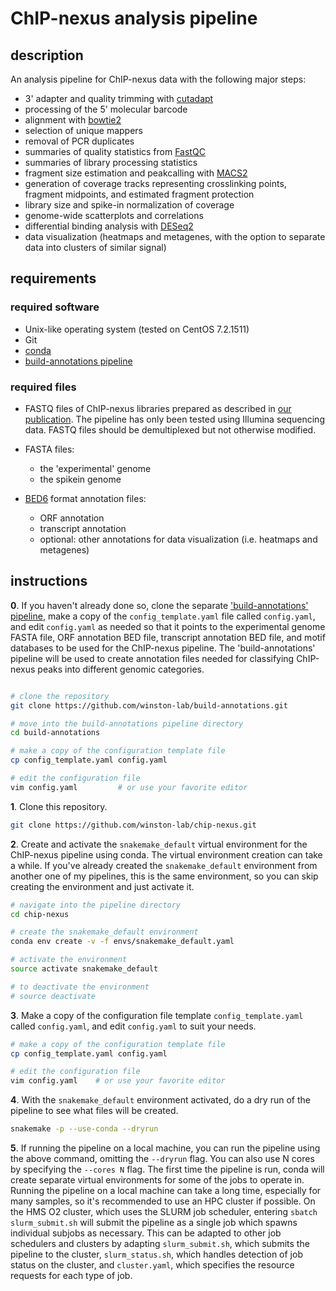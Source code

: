 
# ChIP-nexus analysis pipeline

## description

An analysis pipeline for ChIP-nexus data with the following major steps:

- 3' adapter and quality trimming with [cutadapt](http://cutadapt.readthedocs.io/en/stable/guide.html)
- processing of the 5' molecular barcode
- alignment with [bowtie2](http://bowtie-bio.sourceforge.net/bowtie2/index.shtml)
- selection of unique mappers
- removal of PCR duplicates
- summaries of quality statistics from [FastQC](https://www.bioinformatics.babraham.ac.uk/projects/fastqc/) 
- summaries of library processing statistics
- fragment size estimation and peakcalling with [MACS2](https://github.com/taoliu/MACS)
- generation of coverage tracks representing crosslinking points, fragment midpoints, and estimated fragment protection
- library size and spike-in normalization of coverage
- genome-wide scatterplots and correlations
- differential binding analysis with [DESeq2](https://bioconductor.org/packages/release/bioc/html/DESeq2.html)
- data visualization (heatmaps and metagenes, with the option to separate data into clusters of similar signal)

## requirements

### required software

- Unix-like operating system (tested on CentOS 7.2.1511)
- Git
- [conda](https://conda.io/docs/user-guide/install/index.html)
- [build-annotations pipeline](https://github.com/winston-lab/build-annotations)

### required files

- FASTQ files of ChIP-nexus libraries prepared as described in [our publication](https://doi.org/10.1016/j.molcel.2018.09.005). The pipeline has only been tested using Illumina sequencing data. FASTQ files should be demultiplexed but not otherwise modified.

- FASTA files:
    - the 'experimental' genome
    - the spikein genome

- [BED6](https://genome.ucsc.edu/FAQ/FAQformat.html#format1) format annotation files:
    - ORF annotation
    - transcript annotation
    - optional: other annotations for data visualization (i.e. heatmaps and metagenes)

## instructions
**0**. If you haven't already done so, clone the separate ['build-annotations' pipeline](https://github.com/winston-lab/build-annotations), make a copy of the `config_template.yaml` file called `config.yaml`, and edit `config.yaml` as needed so that it points to the experimental genome FASTA file, ORF annotation BED file, transcript annotation BED file, and motif databases to be used for the ChIP-nexus pipeline. The 'build-annotations' pipeline will be used to create annotation files needed for classifying ChIP-nexus peaks into different genomic categories.

```bash

# clone the repository
git clone https://github.com/winston-lab/build-annotations.git

# move into the build-annotations pipeline directory
cd build-annotations

# make a copy of the configuration template file
cp config_template.yaml config.yaml

# edit the configuration file
vim config.yaml         # or use your favorite editor
```

**1**. Clone this repository.

```bash
git clone https://github.com/winston-lab/chip-nexus.git
```

**2**. Create and activate the `snakemake_default` virtual environment for the ChIP-nexus pipeline using conda. The virtual environment creation can take a while. If you've already created the `snakemake_default` environment from another one of my pipelines, this is the same environment, so you can skip creating the environment and just activate it.

```bash
# navigate into the pipeline directory
cd chip-nexus

# create the snakemake_default environment
conda env create -v -f envs/snakemake_default.yaml

# activate the environment
source activate snakemake_default

# to deactivate the environment
# source deactivate
```

**3**. Make a copy of the configuration file template `config_template.yaml` called `config.yaml`, and edit `config.yaml` to suit your needs.

```bash
# make a copy of the configuration template file
cp config_template.yaml config.yaml

# edit the configuration file
vim config.yaml    # or use your favorite editor
```

**4**. With the `snakemake_default` environment activated, do a dry run of the pipeline to see what files will be created.

```bash
snakemake -p --use-conda --dryrun
```

**5**. If running the pipeline on a local machine, you can run the pipeline using the above command, omitting the `--dryrun` flag. You can also use N cores by specifying the `--cores N` flag. The first time the pipeline is run, conda will create separate virtual environments for some of the jobs to operate in. Running the pipeline on a local machine can take a long time, especially for many samples, so it's recommended to use an HPC cluster if possible. On the HMS O2 cluster, which uses the SLURM job scheduler, entering `sbatch slurm_submit.sh` will submit the pipeline as a single job which spawns individual subjobs as necessary. This can be adapted to other job schedulers and clusters by adapting `slurm_submit.sh`, which submits the pipeline to the cluster, `slurm_status.sh`, which handles detection of job status on the cluster, and `cluster.yaml`, which specifies the resource requests for each type of job.

